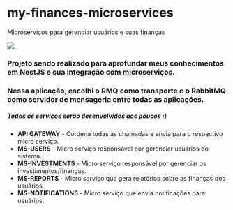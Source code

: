 # my-finances-microservices

Microserviços para gerenciar usuários e suas finanças

<img  src="https://miro.medium.com/max/755/1*Q3WCpGRrsyy7X7tz0kaHew.png">

<h3>Projeto sendo realizado para aprofundar meus conhecimentos em NestJS e sua integração com microserviços.</h3>
<h3>Nessa aplicação, escolhi o RMQ como transporte e o RabbitMQ como servidor de mensageria entre todas as aplicações.</h3>
<h5>Todos os serviços serão desenvolvidos aos poucos :)</h5>
<ul>
  <li><strong>API GATEWAY</strong> - Cordena todas as chamadas e envia para o respectivo micro serviço.</li>
  <li><strong>MS-USERS</strong> - Micro serviço responsável por gerenciar usuários do sistema.</li>
  <li><strong>MS-INVESTMENTS</strong> - Micro serviço responsável por gerenciar os investimentos/finanças.</li>
  <li><strong>MS-REPORTS</strong> - Micro serviço que gera relatórios sobre as finanças dos usuários.</li>
  <li><strong>MS-NOTIFICATIONS</strong> - Micro serviço que envia notificações para usuários.</li>
</ul>
